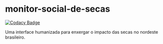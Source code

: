# monitor-social-de-secas

[![Codacy Badge](https://api.codacy.com/project/badge/Grade/63830b4fa6be4a6bbb8d6928c46e35cd)](https://app.codacy.com/manual/jcezarms/monitor-social-de-secas?utm_source=github.com&utm_medium=referral&utm_content=jcezarms/monitor-social-de-secas&utm_campaign=Badge_Grade_Dashboard)

Uma interface humanizada para enxergar o impacto das secas no nordeste brasileiro.
